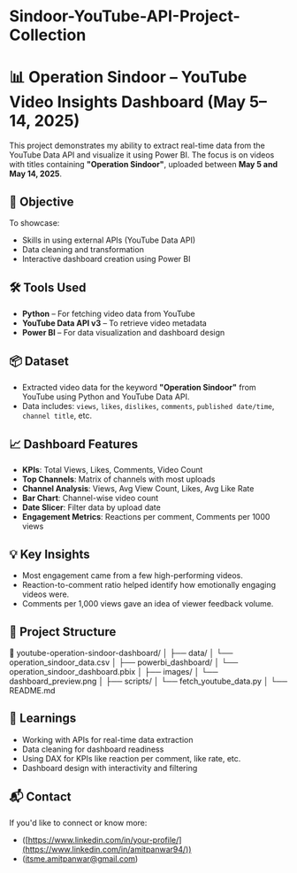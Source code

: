 # Sindoor-YouTube-API-Project-Collection
# 📊 Operation Sindoor – YouTube Video Insights Dashboard (May 5–14, 2025)

This project demonstrates my ability to extract real-time data from the YouTube Data API and visualize it using Power BI. The focus is on videos with titles containing **"Operation Sindoor"**, uploaded between **May 5 and May 14, 2025**.

## 🚀 Objective

To showcase:
- Skills in using external APIs (YouTube Data API)
- Data cleaning and transformation
- Interactive dashboard creation using Power BI

## 🛠 Tools Used

- **Python** – For fetching video data from YouTube
- **YouTube Data API v3** – To retrieve video metadata
- **Power BI** – For data visualization and dashboard design

## 📦 Dataset

- Extracted video data for the keyword **"Operation Sindoor"** from YouTube using Python and YouTube Data API.
- Data includes: `views`, `likes`, `dislikes`, `comments`, `published date/time`, `channel title`, etc.

## 📈 Dashboard Features

- **KPIs**: Total Views, Likes, Comments, Video Count
- **Top Channels**: Matrix of channels with most uploads
- **Channel Analysis**: Views, Avg View Count, Likes, Avg Like Rate
- **Bar Chart**: Channel-wise video count
- **Date Slicer**: Filter data by upload date
- **Engagement Metrics**: Reactions per comment, Comments per 1000 views

## 💡 Key Insights

- Most engagement came from a few high-performing videos.
- Reaction-to-comment ratio helped identify how emotionally engaging videos were.
- Comments per 1,000 views gave an idea of viewer feedback volume.

## 📂 Project Structure

📁 youtube-operation-sindoor-dashboard/
│
├── data/
│ └── operation_sindoor_data.csv
│
├── powerbi_dashboard/
│ └── operation_sindoor_dashboard.pbix
│
├── images/
│ └── dashboard_preview.png
│
├── scripts/
│ └── fetch_youtube_data.py
│
└── README.md


## 🧠 Learnings

- Working with APIs for real-time data extraction
- Data cleaning for dashboard readiness
- Using DAX for KPIs like reaction per comment, like rate, etc.
- Dashboard design with interactivity and filtering

## 📬 Contact

If you'd like to connect or know more:

- ([https://www.linkedin.com/in/your-profile/](https://www.linkedin.com/in/amitpanwar94/))
- (itsme.amitpanwar@gmail.com)
